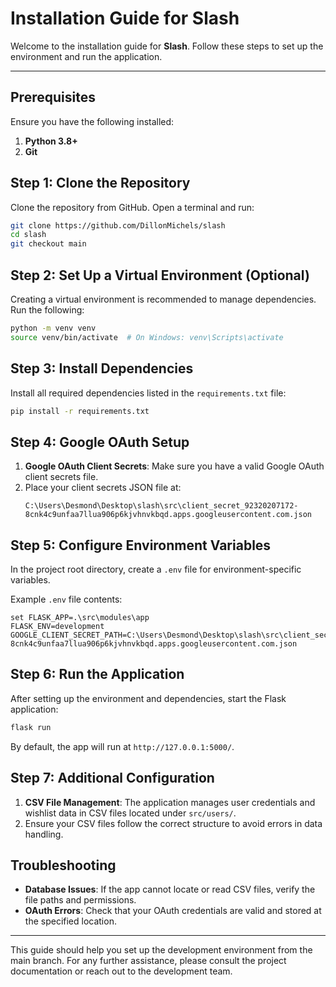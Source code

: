 
# Installation Guide for Slash

Welcome to the installation guide for **Slash**. Follow these steps to set up the environment and run the application.

---

## Prerequisites

Ensure you have the following installed:

1. **Python 3.8+**
2. **Git**

## Step 1: Clone the Repository

Clone the repository from GitHub. Open a terminal and run:

```bash
git clone https://github.com/DillonMichels/slash
cd slash
git checkout main
```

## Step 2: Set Up a Virtual Environment (Optional)

Creating a virtual environment is recommended to manage dependencies. Run the following:

```bash
python -m venv venv
source venv/bin/activate  # On Windows: venv\Scripts\activate
```

## Step 3: Install Dependencies

Install all required dependencies listed in the `requirements.txt` file:

```bash
pip install -r requirements.txt
```

## Step 4: Google OAuth Setup

1. **Google OAuth Client Secrets**: Make sure you have a valid Google OAuth client secrets file.
2. Place your client secrets JSON file at:
   ```
   C:\Users\Desmond\Desktop\slash\src\client_secret_92320207172-8cnk4c9unfaa7llua906p6kjvhnvkbqd.apps.googleusercontent.com.json
   ```

## Step 5: Configure Environment Variables

In the project root directory, create a `.env` file for environment-specific variables.

Example `.env` file contents:

```plaintext
set FLASK_APP=.\src\modules\app 
FLASK_ENV=development
GOOGLE_CLIENT_SECRET_PATH=C:\Users\Desmond\Desktop\slash\src\client_secret_92320207172-8cnk4c9unfaa7llua906p6kjvhnvkbqd.apps.googleusercontent.com.json
```

## Step 6: Run the Application

After setting up the environment and dependencies, start the Flask application:

```bash
flask run
```

By default, the app will run at `http://127.0.0.1:5000/`.

## Step 7: Additional Configuration

1. **CSV File Management**: The application manages user credentials and wishlist data in CSV files located under `src/users/`.
2. Ensure your CSV files follow the correct structure to avoid errors in data handling.

## Troubleshooting

- **Database Issues**: If the app cannot locate or read CSV files, verify the file paths and permissions.
- **OAuth Errors**: Check that your OAuth credentials are valid and stored at the specified location.

---

This guide should help you set up the development environment from the main branch. For any further assistance, please consult the project documentation or reach out to the development team.

